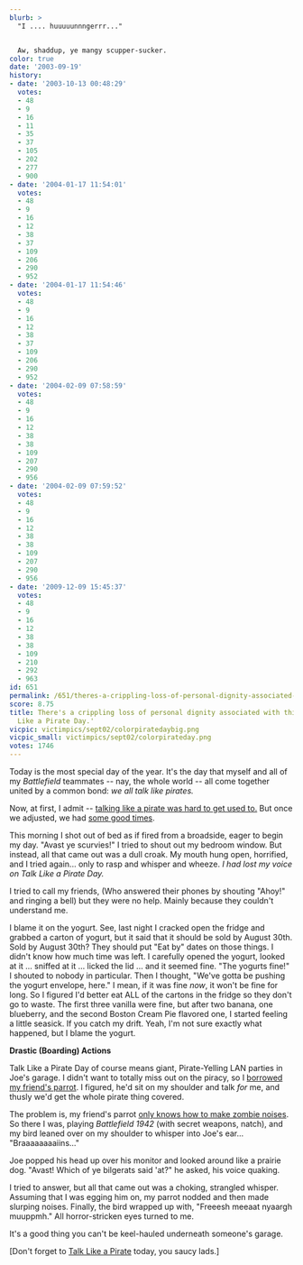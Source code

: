 ```yaml
---
blurb: >
  "I .... huuuuunnngerrr..."


  Aw, shaddup, ye mangy scupper-sucker.
color: true
date: '2003-09-19'
history:
- date: '2003-10-13 00:48:29'
  votes:
  - 48
  - 9
  - 16
  - 11
  - 35
  - 37
  - 105
  - 202
  - 277
  - 900
- date: '2004-01-17 11:54:01'
  votes:
  - 48
  - 9
  - 16
  - 12
  - 38
  - 37
  - 109
  - 206
  - 290
  - 952
- date: '2004-01-17 11:54:46'
  votes:
  - 48
  - 9
  - 16
  - 12
  - 38
  - 37
  - 109
  - 206
  - 290
  - 952
- date: '2004-02-09 07:58:59'
  votes:
  - 48
  - 9
  - 16
  - 12
  - 38
  - 38
  - 109
  - 207
  - 290
  - 956
- date: '2004-02-09 07:59:52'
  votes:
  - 48
  - 9
  - 16
  - 12
  - 38
  - 38
  - 109
  - 207
  - 290
  - 956
- date: '2009-12-09 15:45:37'
  votes:
  - 48
  - 9
  - 16
  - 12
  - 38
  - 38
  - 109
  - 210
  - 292
  - 963
id: 651
permalink: /651/theres-a-crippling-loss-of-personal-dignity-associated-with-this-years-talk-like-a-pirate-day/
score: 8.75
title: There's a crippling loss of personal dignity associated with this year's 'Talk
  Like a Pirate Day.'
vicpic: victimpics/sept02/colorpiratedaybig.png
vicpic_small: victimpics/sept02/colorpirateday.png
votes: 1746
---
```


Today is the most special day of the year. It's the day that myself and
all of my *Battlefield* teammates -- nay, the whole world -- all come
together united by a common bond: *we all talk like pirates.*

Now, at first, I admit -- [talking like a pirate was hard to get used
to.](%ARTICLE[470]%) But once we adjusted, we had [some good
times](%ARTICLE[478]%).

This morning I shot out of bed as if fired from a broadside, eager to
begin my day. "Avast ye scurvies!" I tried to shout out my bedroom
window. But instead, all that came out was a dull croak. My mouth hung
open, horrified, and I tried again... only to rasp and whisper and
wheeze. *I had lost my voice on Talk Like a Pirate Day.*

I tried to call my friends, (Who answered their phones by shouting
"Ahoy!" and ringing a bell) but they were no help. Mainly because they
couldn't understand me.

I blame it on the yogurt. See, last night I cracked open the fridge and
grabbed a carton of yogurt, but it said that it should be sold by August
30th. Sold by August 30th? They should put "Eat by" dates on those
things. I didn't know how much time was left. I carefully opened the
yogurt, looked at it ... sniffed at it ... licked the lid ... and it
seemed fine. "The yogurts fine!" I shouted to nobody in particular. Then
I thought, "We've gotta be pushing the yogurt envelope, here." I mean,
if it was fine *now*, it won't be fine for long. So I figured I'd better
eat ALL of the cartons in the fridge so they don't go to waste. The
first three vanilla were fine, but after two banana, one blueberry, and
the second Boston Cream Pie flavored one, I started feeling a little
seasick. If you catch my drift. Yeah, I'm not sure exactly what
happened, but I blame the yogurt.

**Drastic (Boarding) Actions**

Talk Like a Pirate Day of course means giant, Pirate-Yelling LAN parties
in Joe's garage. I didn't want to totally miss out on the piracy, so I
[borrowed my friend's parrot](%ARTICLE[570]%). I figured, he'd sit
on my shoulder and talk *for* me, and thusly we'd get the whole pirate
thing covered.

The problem is, my friend's parrot [only knows how to make zombie
noises](%ARTICLE[570]%). So there I was, playing *Battlefield 1942*
(with secret weapons, natch), and my bird leaned over on my shoulder to
whisper into Joe's ear... "Braaaaaaaaiins..."

Joe popped his head up over his monitor and looked around like a prairie
dog. "Avast! Which of ye bilgerats said 'at?" he asked, his voice
quaking.

I tried to answer, but all that came out was a choking, strangled
whisper. Assuming that I was egging him on, my parrot nodded and then
made slurping noises. Finally, the bird wrapped up with, "Freeesh meeaat
nyaargh muuppmh." All horror-stricken eyes turned to me.

It's a good thing you can't be keel-hauled underneath someone's garage.

\[Don't forget to [Talk Like a
Pirate](http://web.archive.org/web/20030919000000/http://www.talklikeapirate.com/)
today, you saucy lads.\]